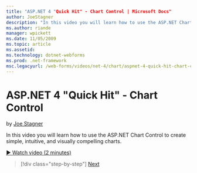 ```yaml
---
title: "ASP.NET 4 "Quick Hit" - Chart Control | Microsoft Docs"
author: JoeStagner
description: "In this video you will learn how to use the ASP.NET Chart Control to create simple, intuitive, and visually compelling charts."
ms.author: riande
manager: wpickett
ms.date: 11/05/2009
ms.topic: article
ms.assetid: 
ms.technology: dotnet-webforms
ms.prod: .net-framework
msc.legacyurl: /web-forms/videos/net-4/chart/aspnet-4-quick-hit-chart-control
---
```

ASP.NET 4 "Quick Hit" - Chart Control
====================
by [Joe Stagner](https://github.com/JoeStagner)

In this video you will learn how to use the ASP.NET Chart Control to create simple, intuitive, and visually compelling charts. 

[&#9654; Watch video (2 minutes)](https://channel9.msdn.com/Blogs/ASP-NET-Site-Videos/aspnet-4-quick-hit-chart-control)

>[!div class="step-by-step"]
[Next](aspnet-4-how-do-i-introducing-the-new-chart-control-in-visual-studio-2010.md)